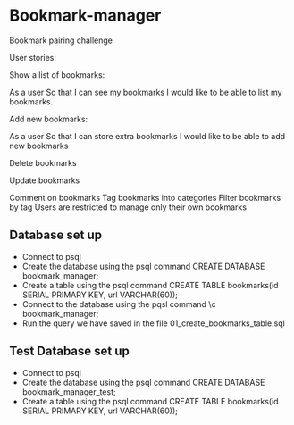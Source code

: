 # Bookmark-manager
Bookmark pairing challenge

User stories:

Show a list of bookmarks:

As a user
So that I can see my bookmarks
I would like to be able to list my bookmarks.

Add new bookmarks:

As a user
So that I can store extra bookmarks
I would like to be able to add new bookmarks

Delete bookmarks

Update bookmarks

Comment on bookmarks
Tag bookmarks into categories
Filter bookmarks by tag
Users are restricted to manage only their own bookmarks

## Database set up

* Connect to psql
* Create the database using the psql command CREATE DATABASE bookmark_manager;
* Create a table using the psql command CREATE TABLE bookmarks(id SERIAL PRIMARY KEY, url VARCHAR(60));
* Connect to the database using the pqsl command \c bookmark_manager;
* Run the query we have saved in the file 01_create_bookmarks_table.sql

## Test Database set up

* Connect to psql
* Create the database using the psql command CREATE DATABASE bookmark_manager_test;
* Create a table using the psql command CREATE TABLE bookmarks(id SERIAL PRIMARY KEY, url VARCHAR(60));

